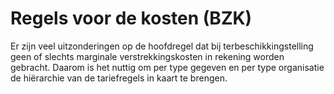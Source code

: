 # Regels voor de kosten (BZK)
Er zijn veel uitzonderingen op de hoofdregel dat bij terbeschikkingstelling geen of slechts marginale verstrekkingskosten in rekening worden gebracht. Daarom is het nuttig om per type gegeven en per type organisatie de hiërarchie van de tariefregels in kaart te brengen.


